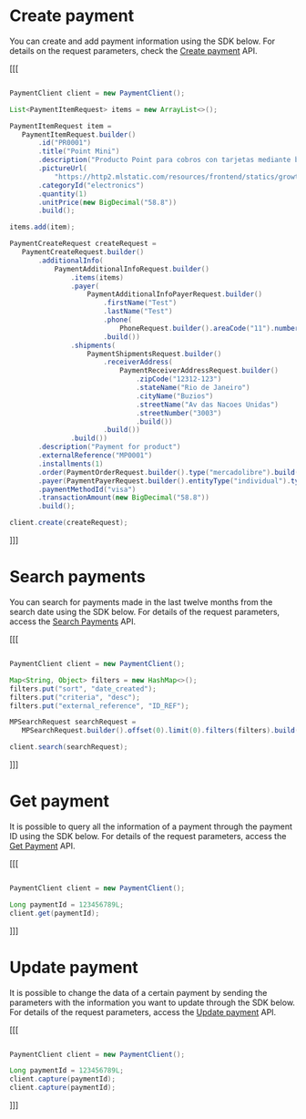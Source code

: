 # Create payment

You can create and add payment information using the SDK below. For details on the request parameters, check the [Create payment](https://www.mercadopago[FAKER][URL][DOMAIN]/developers/en/reference/payments/_payments/post) API.


[[[
```java

PaymentClient client = new PaymentClient();

List<PaymentItemRequest> items = new ArrayList<>();

PaymentItemRequest item =
   PaymentItemRequest.builder()
       .id("PR0001")
       .title("Point Mini")
       .description("Producto Point para cobros con tarjetas mediante bluetooth")
       .pictureUrl(
           "https://http2.mlstatic.com/resources/frontend/statics/growth-sellers-landings/device-mlb-point-i_medium@2x.png")
       .categoryId("electronics")
       .quantity(1)
       .unitPrice(new BigDecimal("58.8"))
       .build();

items.add(item);

PaymentCreateRequest createRequest =
   PaymentCreateRequest.builder()
       .additionalInfo(
           PaymentAdditionalInfoRequest.builder()
               .items(items)
               .payer(
                   PaymentAdditionalInfoPayerRequest.builder()
                       .firstName("Test")
                       .lastName("Test")
                       .phone(
                           PhoneRequest.builder().areaCode("11").number("987654321").build())
                       .build())
               .shipments(
                   PaymentShipmentsRequest.builder()
                       .receiverAddress(
                           PaymentReceiverAddressRequest.builder()
                               .zipCode("12312-123")
                               .stateName("Rio de Janeiro")
                               .cityName("Buzios")
                               .streetName("Av das Nacoes Unidas")
                               .streetNumber("3003")
                               .build())
                       .build())
               .build())
       .description("Payment for product")
       .externalReference("MP0001")
       .installments(1)
       .order(PaymentOrderRequest.builder().type("mercadolibre").build())
       .payer(PaymentPayerRequest.builder().entityType("individual").type("customer").build())
       .paymentMethodId("visa")
       .transactionAmount(new BigDecimal("58.8"))
       .build();

client.create(createRequest);

```
]]]

# Search payments

You can search for payments made in the last twelve months from the search date using the SDK below. For details of the request parameters, access the [Search Payments](https://www.mercadopago[FAKER][URL][DOMAIN]/developers/en/reference/payments/_payments_search/get) API.

[[[
```java

PaymentClient client = new PaymentClient();

Map<String, Object> filters = new HashMap<>();
filters.put("sort", "date_created");
filters.put("criteria", "desc");
filters.put("external_reference", "ID_REF");

MPSearchRequest searchRequest =
   MPSearchRequest.builder().offset(0).limit(0).filters(filters).build();

client.search(searchRequest);
```
]]]

# Get payment

It is possible to query all the information of a payment through the payment ID using the SDK below. For details of the request parameters, access the [Get Payment](https://www.mercadopago[FAKER][URL][DOMAIN]/developers/en/reference/payments/_payments_id/get) API.

[[[
```java

PaymentClient client = new PaymentClient();

Long paymentId = 123456789L;
client.get(paymentId);
```
]]]

# Update payment

It is possible to change the data of a certain payment by sending the parameters with the information you want to update through the SDK below. For details of the request parameters, access the [Update payment](https://www.mercadopago[FAKER][URL][DOMAIN]/developers/en/reference/payments/_payments_id/put) API.

[[[
```java

PaymentClient client = new PaymentClient();

Long paymentId = 123456789L;
client.capture(paymentId);
client.capture(paymentId);
```
]]]